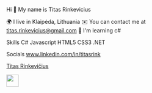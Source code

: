 Hi 👋 My name is Titas Rinkevicius


🌍  I live in Klaipėda, Lithuania
✉️  You can contact me at titas.rinkevicius@gmail.com
🧠  I'm learning c#


Skills
C# Javascript HTML5 CSS3 .NET

Socials
www.linkedin.com/in/titasrink

<div class="badge-base LI-profile-badge" data-locale="en_US" data-size="medium" data-theme="dark" data-type="VERTICAL" data-vanity="titasrink" data-version="v1"><a class="badge-base__link LI-simple-link" href="https://lt.linkedin.com/in/titasrink?trk=profile-badge">Titas Rinkevičius</a></div>

<a href="www.linkedin.com/in/titasrink" rel="nofollow"><img src="https://raw.githubusercontent.com/danielcranney/readme-generator/main/public/icons/socials/linkedin.svg" width="32" height="32" style="max-width: 100%;"></a>             
